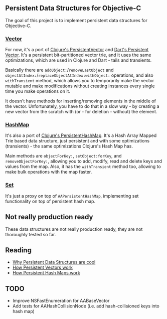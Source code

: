 ## Persistent Data Structures for Objective-C

The goal of this project is to implement persistent data structures for Objective-C.

### [Vector](https://github.com/astashov/persistent.objc/blob/master/Persistent/Headers/AAPersistentVector.h)

For now, it's a port of [Clojure's PersistentVector](https://github.com/clojure/clojure/blob/master/src/jvm/clojure/lang/PersistentVector.java) and [Dart's Persistent Vector](https://github.com/vacuumlabs/persistent/blob/master/lib/src/vector_impl.dart). It's a persistent bit-partitioned vector trie, and it uses the same optimizations, which are used in Clojure and Dart - tails and transients.

Basically there are `addObject:`/`removeLastObject` and `objectAtIndex:`/`replaceObjectAtIndex:withObject:` operations, and also `withTransient` method, which allows you to temporarily make the vector mutable and make modifications without creating instances every single time you make operations on it.

It doesn't have methods for inserting/removing elements in the middle of the vector. Unfortunately, you have to do that in a slow way - by creating a new vector from the scratch with (or - for deletion - without) the element.

### [HashMap](https://github.com/astashov/persistent.objc/blob/master/Persistent/Headers/AAPersistentHashMap.h)

It's also a port of [Clojure's PersistentHashMap](https://github.com/clojure/clojure/blob/master/src/jvm/clojure/lang/PersistentHashMap.java). It's a Hash Array Mapped Trie based data structure, just persistent and with some optimizations (transients) - the same optimizations Clojure's Hash Map has.

Main methods are `objectForKey:`, `setObject:forKey`, and `removeObjectForKey:`, allowing you to add, modify, read and delete keys and values from the map.
Also, it has the `withTransient` method too, allowing to make bulk operations with the map faster.

### [Set](https://github.com/astashov/persistent.objc/blob/master/Persistent/Headers/AAPersistentSet.h)

It's just a proxy on top of `AAPersistentHashMap`, implementing set functionality on top of persistent hash map.

## Not really production ready

These data structures are not really production ready, they are not thoroughly tested so far.

## Reading

* [Why Persistent Data Structures are cool](https://github.com/vacuumlabs/persistent#got-it-and-it-is-cool-because)
* [How Persistent Vectors work](http://hypirion.com/musings/understanding-persistent-vector-pt-1)
* [How Persistent Hash Maps work](http://blog.higher-order.net/2009/09/08/understanding-clojures-persistenthashmap-deftwice.html)

## TODO

* Improve NSFastEnumeration for AABaseVector
* Add tests for AAHashCollisionNode (i.e. add hash-collisioned keys into hash map)
